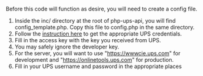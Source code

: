 Before this code will function as desire, you will need to create a config file.

  1. Inside the inc/ directory at the root of php-ups-api, you will find config\_template.php. Copy this file to config.php in the same directory.
  1. Follow the [instruction here](http://forum.virtuemart.net/index.php?topic=66867.0) to get the appropriate UPS credentials.
  1. Fill in the access key with the key you received from UPS.
  1. You may safely ignore the developer key.
  1. For the server, you will want to use "https://wwwcie.ups.com" for  development and "https://onlinetools.ups.com" for production.
  1. Fill in your UPS username and password in the appropriate places